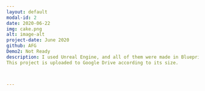 ```yaml
---
layout: default
modal-id: 2
date: 2020-06-22
img: cake.png
alt: image-alt
project-date: June 2020
github: AFG
Demo2: Not Ready
description: I used Unreal Engine, and all of them were made in Blueprint except for important abilities and functions for quick production. You can watch the Demo Video.
This project is uploaded to Google Drive according to its size.



---
```

